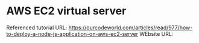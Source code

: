 # AWS EC2 virtual server
Referenced tutorial URL: https://ourcodeworld.com/articles/read/977/how-to-deploy-a-node-js-application-on-aws-ec2-server
WEbsite URL: 
